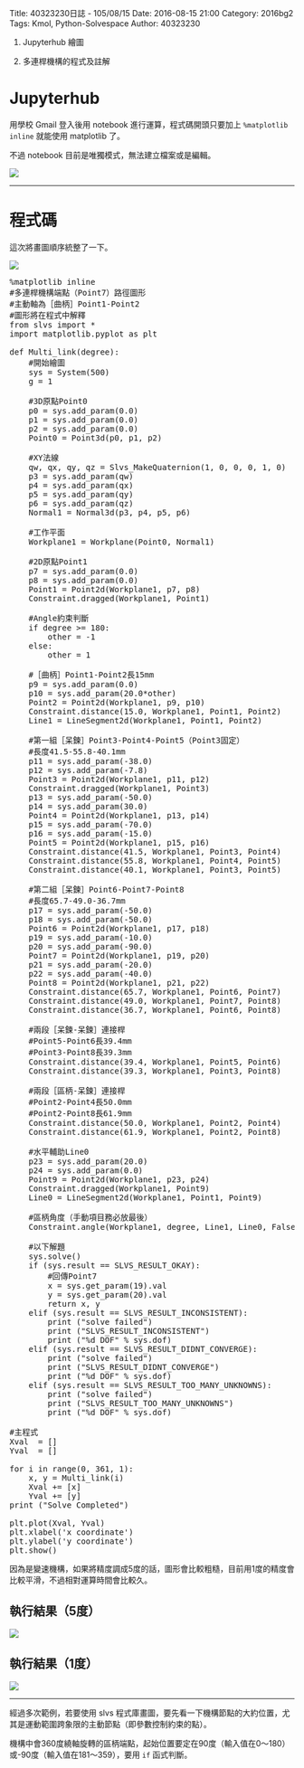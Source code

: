 Title: 40323230日誌 - 105/08/15
Date: 2016-08-15 21:00
Category: 2016bg2
Tags: Kmol, Python-Solvespace
Author: 40323230


1. Jupyterhub 繪圖

1. 多連桿機構的程式及註解

<!-- PELICAN_END_SUMMARY -->

Jupyterhub
===

用學校 Gmail 登入後用 notebook 進行運算，程式碼開頭只要加上 `%matplotlib inline` 就能使用 matplotlib 了。

不過 notebook 目前是唯獨模式，無法建立檔案或是編輯。

<img src="http://i.imgur.com/MyRvGoJ.jpg" >

<hr>

程式碼
===

這次將畫圖順序統整了一下。

<img src="http://i.imgur.com/s8rsywg.jpg" >

<pre class="brush: python">
%matplotlib inline
#多連桿機構端點（Point7）路徑圖形
#主動軸為［曲柄］Point1-Point2
#圖形將在程式中解釋
from slvs import *
import matplotlib.pyplot as plt

def Multi_link(degree):
    #開始繪圖
    sys = System(500)
    g = 1

    #3D原點Point0
    p0 = sys.add_param(0.0)
    p1 = sys.add_param(0.0)
    p2 = sys.add_param(0.0)
    Point0 = Point3d(p0, p1, p2)

    #XY法線
    qw, qx, qy, qz = Slvs_MakeQuaternion(1, 0, 0, 0, 1, 0)
    p3 = sys.add_param(qw)
    p4 = sys.add_param(qx)
    p5 = sys.add_param(qy)
    p6 = sys.add_param(qz)
    Normal1 = Normal3d(p3, p4, p5, p6)

    #工作平面
    Workplane1 = Workplane(Point0, Normal1)

    #2D原點Point1
    p7 = sys.add_param(0.0)
    p8 = sys.add_param(0.0)
    Point1 = Point2d(Workplane1, p7, p8)
    Constraint.dragged(Workplane1, Point1)

    #Angle約束判斷
    if degree >= 180:
        other = -1
    else:
        other = 1

    #［曲柄］Point1-Point2長15mm
    p9 = sys.add_param(0.0)
    p10 = sys.add_param(20.0*other)
    Point2 = Point2d(Workplane1, p9, p10)
    Constraint.distance(15.0, Workplane1, Point1, Point2)
    Line1 = LineSegment2d(Workplane1, Point1, Point2)

    #第一組［呆鍊］Point3-Point4-Point5（Point3固定）
    #長度41.5-55.8-40.1mm
    p11 = sys.add_param(-38.0)
    p12 = sys.add_param(-7.8)
    Point3 = Point2d(Workplane1, p11, p12)
    Constraint.dragged(Workplane1, Point3)
    p13 = sys.add_param(-50.0)
    p14 = sys.add_param(30.0)
    Point4 = Point2d(Workplane1, p13, p14)
    p15 = sys.add_param(-70.0)
    p16 = sys.add_param(-15.0)
    Point5 = Point2d(Workplane1, p15, p16)
    Constraint.distance(41.5, Workplane1, Point3, Point4)
    Constraint.distance(55.8, Workplane1, Point4, Point5)
    Constraint.distance(40.1, Workplane1, Point3, Point5)

    #第二組［呆鍊］Point6-Point7-Point8
    #長度65.7-49.0-36.7mm
    p17 = sys.add_param(-50.0)
    p18 = sys.add_param(-50.0)
    Point6 = Point2d(Workplane1, p17, p18)
    p19 = sys.add_param(-10.0)
    p20 = sys.add_param(-90.0)
    Point7 = Point2d(Workplane1, p19, p20)
    p21 = sys.add_param(-20.0)
    p22 = sys.add_param(-40.0)
    Point8 = Point2d(Workplane1, p21, p22)
    Constraint.distance(65.7, Workplane1, Point6, Point7)
    Constraint.distance(49.0, Workplane1, Point7, Point8)
    Constraint.distance(36.7, Workplane1, Point6, Point8)

    #兩段［呆鍊-呆鍊］連接桿
    #Point5-Point6長39.4mm
    #Point3-Point8長39.3mm
    Constraint.distance(39.4, Workplane1, Point5, Point6)
    Constraint.distance(39.3, Workplane1, Point3, Point8)

    #兩段［區柄-呆鍊］連接桿
    #Point2-Point4長50.0mm
    #Point2-Point8長61.9mm
    Constraint.distance(50.0, Workplane1, Point2, Point4)
    Constraint.distance(61.9, Workplane1, Point2, Point8)

    #水平輔助Line0
    p23 = sys.add_param(20.0)
    p24 = sys.add_param(0.0)
    Point9 = Point2d(Workplane1, p23, p24)
    Constraint.dragged(Workplane1, Point9)
    Line0 = LineSegment2d(Workplane1, Point1, Point9)

    #區柄角度（手動項目務必放最後）
    Constraint.angle(Workplane1, degree, Line1, Line0, False)

    #以下解題
    sys.solve()
    if (sys.result == SLVS_RESULT_OKAY):
        #回傳Point7
        x = sys.get_param(19).val
        y = sys.get_param(20).val
        return x, y
    elif (sys.result == SLVS_RESULT_INCONSISTENT):
        print ("solve failed")
        print ("SLVS_RESULT_INCONSISTENT")
        print ("%d DOF" % sys.dof)
    elif (sys.result == SLVS_RESULT_DIDNT_CONVERGE):
        print ("solve failed")
        print ("SLVS_RESULT_DIDNT_CONVERGE")
        print ("%d DOF" % sys.dof)
    elif (sys.result == SLVS_RESULT_TOO_MANY_UNKNOWNS):
        print ("solve failed")
        print ("SLVS_RESULT_TOO_MANY_UNKNOWNS")
        print ("%d DOF" % sys.dof)

#主程式
Xval  = []
Yval  = []

for i in range(0, 361, 1):
    x, y = Multi_link(i)
    Xval += [x]
    Yval += [y]
print ("Solve Completed")

plt.plot(Xval, Yval)
plt.xlabel('x coordinate')
plt.ylabel('y coordinate')
plt.show()
</pre>

因為是變速機構，如果將精度調成5度的話，圖形會比較粗糙，目前用1度的精度會比較平滑，不過相對運算時間會比較久。

執行結果（5度）
---

<img src="http://i.imgur.com/CvjRTBI.jpg" >

執行結果（1度）
---

<img src="http://i.imgur.com/xHnFqdE.png" >

<hr>

經過多次範例，若要使用 slvs 程式庫畫圖，要先看一下機構節點的大約位置，尤其是運動範圍跨象限的主動節點（即參數控制約束的點）。

機構中會360度繞軸旋轉的區柄端點，起始位置要定在90度（輸入值在0～180）或-90度（輸入值在181～359），要用 `if` 函式判斷。
